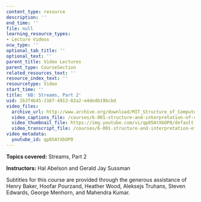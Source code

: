 ```yaml
---
content_type: resource
description: ''
end_time: ''
file: null
learning_resource_types:
- Lecture Videos
ocw_type: ''
optional_tab_title: ''
optional_text: ''
parent_title: Video Lectures
parent_type: CourseSection
related_resources_text: ''
resource_index_text: ''
resourcetype: Video
start_time: ''
title: '6B: Streams, Part 2'
uid: 2b3f4b45-2167-4913-02a2-e4dedb19bcbd
video_files:
  archive_url: http://www.archive.org/download/MIT_Structure_of_Computer_Programs_1986/lec6b.mp4
  video_captions_file: /courses/6-001-structure-and-interpretation-of-computer-programs-spring-2005/a606f769a18857fb97d00bba24432a01_qp05AtXbOP0.vtt
  video_thumbnail_file: https://img.youtube.com/vi/qp05AtXbOP0/default.jpg
  video_transcript_file: /courses/6-001-structure-and-interpretation-of-computer-programs-spring-2005/449fc46f264e5f94d2151e42b5fb7b60_qp05AtXbOP0.pdf
video_metadata:
  youtube_id: qp05AtXbOP0
---
```


**Topics covered:** Streams, Part 2

**Instructors:** Hal Abelson and Gerald Jay Sussman

Subtitles for this course are provided through the generous assistance of Henry Baker, Hoofar Pourzand, Heather Wood, Aleksejs Truhans, Steven Edwards, George Menhorn, and Mahendra Kumar.



